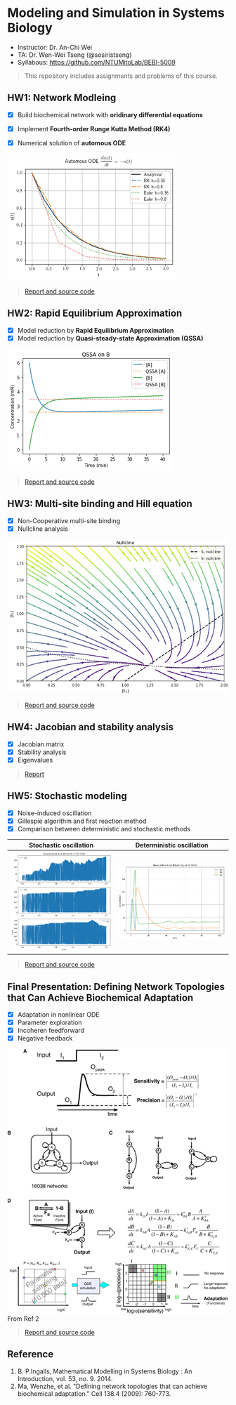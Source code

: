 # Modeling and Simulation in Systems Biology

- Instructor: Dr. An-Chi Wei
- TA: Dr. Wen-Wei Tseng (@sosiristseng)
- Syllabous: https://github.com/NTUMitoLab/BEBI-5009

> This repository includes assignments and problems of this course.

## HW1: Network Modleing

- [x] Build biochemical network with **oridinary differential equations** 
- [x] Implement **Fourth-order Runge Kutta Method (RK4)**
- [x] Numerical solution of **automous ODE**


![](HW1_Network-Modeling/pdf-output/output_33_1.png)
> [Report and source code](HW1_Network-Modeling/HW_2-4-7_Network-Modeling.ipynb)

## HW2: Rapid Equilibrium Approximation


- [x] Model reduction by **Rapid Equilibrium Approximation**
- [x] Model reduction by **Quasi-steady-state Approximation (QSSA)**

![](HW2_Rapid-Eq/output_25_1.png)


> [Report and source code](HW2_Rapid-Eq/HW2_Rapid-Eq.ipynb)

## HW3: Multi-site binding and Hill equation

- [x] Non-Cooperative multi-site binding
- [x] Nullcline analysis

![](HW3_Biochemical-Network/img/nullline.png)
> [Report and source code](HW3_Biochemical-Network/HW3_Biochemical-Network.ipynb)

## HW4: Jacobian and stability analysis
- [x] Jacobian matrix
- [x] Stability analysis
- [x] Eigenvalues

> [Report](HW4_Jacobian/HW4_Jacobian.pdf)

## HW5: Stochastic modeling
- [x] Noise-induced oscillation
- [x] Gillespie algorithm and first reaction method
- [x] Comparison between deterministic and stochastic methods 

|Stochastic oscillation|Deterministic oscillation|
|---|---|
|![](HW5_Stochastic-Modeling/output_12_0.png)|![](HW5_Stochastic-Modeling/output_20_1.png)|

> [Report and source code]()

## Final Presentation:  Defining Network Topologies that Can Achieve Biochemical Adaptation

- [x] Adaptation in nonlinear ODE
- [x] Parameter exploration
- [X] Incoheren feedforward
- [x] Negative feedback

![](HW6_Final-Paper-presentation/img/fig1.png)
From Ref 2

> [Report and source code](HW6_Final-Paper-presentation/Note-Defining-Network-Topologies-that-Can-Achieve-Biochemical-Adaptation.ipynb)

## Reference
1.  B. P.Ingalls, Mathematical Modelling in Systems Biology : An Introduction, vol. 53, no. 9. 2014.
2. Ma, Wenzhe, et al. "Defining network topologies that can achieve biochemical adaptation." Cell 138.4 (2009): 760-773.